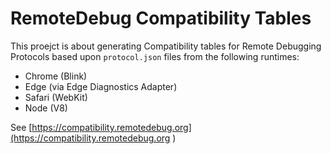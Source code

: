 # RemoteDebug Compatibility Tables

This proejct is about generating Compatibility tables for Remote Debugging Protocols based upon `protocol.json` files from the following runtimes:

- Chrome (Blink)
- Edge (via Edge Diagnostics Adapter)
- Safari (WebKit)
- Node (V8)

See [https://compatibility.remotedebug.org](https://compatibility.remotedebug.org )
